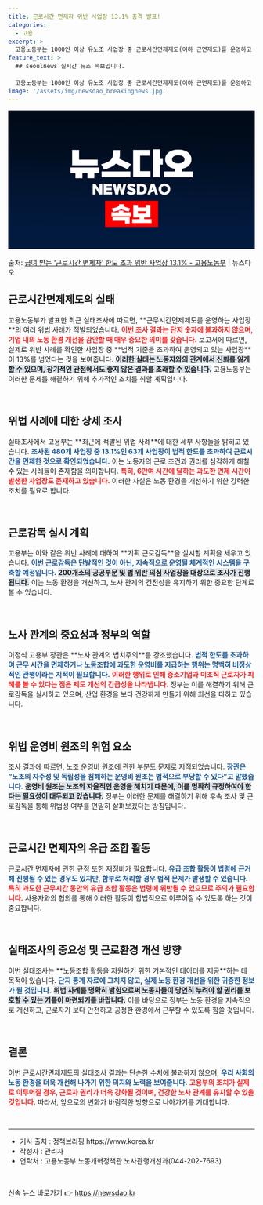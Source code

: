```yaml
---
title: 근로시간 면제자 위반 사업장 13.1% 충격 발표!
categories:
  - 고용
excerpt: >
  고용노동부는 1000인 이상 유노조 사업장 중 근로시간면제제도(이하 근면제도)를 운영하고 있는 480개소의 …
feature_text: >
  ## seoulnews 실시간 뉴스 속보입니다.

  고용노동부는 1000인 이상 유노조 사업장 중 근로시간면제제도(이하 근면제도)를 운영하고 있는 480개소의 …
image: '/assets/img/newsdao_breakingnews.jpg'
---
```


![뉴스다오 속보](/assets/img/newsdao_breakingnews.jpg)

<p>출처: <a href="https://newsdao.kr/1786" rel="dofollow">급여 받는 ‘근로시간 면제자’ 한도 초과 위반 사업장 13.1% - 고용노동부</a> | 뉴스다오</p>

<h2 data-ke-size="size26">근로시간면제제도의 실태</h2>
<p data-ke-size="size16">고용노동부가 발표한 최근 실태조사에 따르면, **근무시간면제제도를 운영하는 사업장**의 여러 위법 사례가 적발되었습니다. <b><span style="color: #ee2323;">이번 조사 결과는 단지 숫자에 불과하지 않으며, 기업 내의 노동 환경 개선을 감안할 때 매우 중요한 의미를 갖습니다.</span></b> 보고서에 따르면, 실제로 위반 사례를 확인한 사업장 중 **법적 기준을 초과하여 운영되고 있는 사업장**이 13%를 넘었다는 것을 보여줍니다. <b><span style="background-color: #21538527;">이러한 실태는 노동자와의 관계에서 신뢰를 잃게 할 수 있으며, 장기적인 관점에서도 좋지 않은 결과를 초래할 수 있습니다.</span></b> 고용노동부는 이러한 문제를 해결하기 위해 추가적인 조치를 취할 계획입니다.</p>

<p data-ke-size="size16">&nbsp;</p>

<h2 data-ke-size="size26">위법 사례에 대한 상세 조사</h2>
<p data-ke-size="size16">실태조사에서 고용부는 **최근에 적발된 위법 사례**에 대한 세부 사항들을 밝히고 있습니다. <b><span style="color: #1a5490;">조사된 480개 사업장 중 13.1%인 63개 사업장이 법적 한도를 초과하여 근로시간을 면제한 것으로 확인되었습니다.</span></b> 이는 노동자의 근로 조건과 권리를 심각하게 해칠 수 있는 사례들이 존재함을 의미합니다. <b><span style="color: #ee2323;">특히, 6만여 시간에 달하는 과도한 면제 시간이 발생한 사업장도 존재하고 있습니다.</span></b> 이러한 사실은 노동 환경을 개선하기 위한 강력한 조치를 필요로 합니다.</p>

<p data-ke-size="size16">&nbsp;</p>

<h2 data-ke-size="size26">근로감독 실시 계획</h2>
<p data-ke-size="size16">고용부는 이와 같은 위반 사례에 대하여 **기획 근로감독**을 실시할 계획을 세우고 있습니다. <b><span style="color: #1a5490;">이번 근로감독은 단발적인 것이 아닌, 지속적으로 운영될 체계적인 시스템을 구축할 예정입니다.</span></b> <b><span style="background-color: #21538527;">200개소의 공공부문 및 법 위반 의심 사업장을 대상으로 조사가 진행됩니다.</span></b> 이는 노동 환경을 개선하고, 노사 관계의 건전성을 유지하기 위한 중요한 단계로 볼 수 있습니다.</p>

<p data-ke-size="size16">&nbsp;</p>

<h2 data-ke-size="size26">노사 관계의 중요성과 정부의 역할</h2>
<p data-ke-size="size16">이정식 고용부 장관은 **노사 관계의 법치주의**를 강조했습니다. <b><span style="color: #1a5490;">법적 한도를 초과하여 근무 시간을 면제하거나 노동조합에 과도한 운영비를 지급하는 행위는 명백히 비정상적인 관행이라는 지적이 필요합니다.</span></b> <b><span style="color: #ee2323;">이러한 행위로 인해 중소기업과 미조직 근로자가 피해를 볼 수 있다는 점은 제도 개선의 긴급성을 나타냅니다.</span></b> 정부는 이를 해결하기 위해 근로감독을 실시하고 있으며, 산업 환경을 보다 건강하게 만들기 위해 최선을 다하고 있습니다.</p>

<p data-ke-size="size16">&nbsp;</p>

<h2 data-ke-size="size26">위법 운영비 원조의 위험 요소</h2>
<p data-ke-size="size16">조사 결과에 따르면, 노조 운영비 원조에 관한 부분도 문제로 지적되었습니다. <b><span style="color: #1a5490;">장관은 “노조의 자주성 및 독립성을 침해하는 운영비 원조는 법적으로 부당할 수 있다”고 말했습니다.</span></b> <b><span style="background-color: #21538527;">운영비 원조는 노조의 자율적인 운영을 해치기 때문에, 이를 명확히 규정하여야 한다는 필요성이 대두되고 있습니다.</span></b> 정부는 이러한 문제를 해결하기 위해 후속 조사 및 근로감독을 통해 위법성 여부를 면밀히 살펴보겠다는 방침입니다.</p>

<p data-ke-size="size16">&nbsp;</p>

<h2 data-ke-size="size26">근로시간 면제자의 유급 조합 활동</h2>
<p data-ke-size="size16">근로시간 면제자에 관한 규정 또한 재정비가 필요합니다. <b><span style="color: #1a5490;">유급 조합 활동이 법령에 근거해 진행될 수 있는 경우도 있지만, 함부로 처리할 경우 법적 문제가 발생할 수 있습니다.</span></b> <b><span style="color: #ee2323;">특히 과도한 근무시간 동안의 유급 조합 활동은 법령에 위반될 수 있으므로 주의가 필요합니다.</span></b> 사용자와의 협의를 통해 이러한 활동이 합법적으로 이루어질 수 있도록 하는 것이 중요합니다.</p>

<p data-ke-size="size16">&nbsp;</p>

<h2 data-ke-size="size26">실태조사의 중요성 및 근로환경 개선 방향</h2>
<p data-ke-size="size16">이번 실태조사는 **노동조합 활동을 지원하기 위한 기본적인 데이터를 제공**하는 데 목적이 있습니다. <b><span style="color: #1a5490;">단지 통계 자료에 그치지 않고, 실제 노동 환경 개선을 위한 귀중한 정보가 될 것입니다.</span></b> <b><span style="background-color: #21538527;">위법 사례를 명확히 밝힘으로써 노동자들이 당연히 누려야 할 권리를 보호할 수 있는 기틀이 마련되기를 바랍니다.</span></b> 이를 바탕으로 정부는 노동 환경을 지속적으로 개선하고, 근로자가 보다 안전하고 공정한 환경에서 근무할 수 있도록 힘쓸 것입니다.</p>

<p data-ke-size="size16">&nbsp;</p>

<h2 data-ke-size="size26">결론</h2>
<p data-ke-size="size16">이번 근로시간면제제도의 실태조사 결과는 단순한 수치에 불과하지 않으며, <b><span style="color: #1a5490;">우리 사회의 노동 환경을 더욱 개선해 나가기 위한 의지와 노력을 보여줍니다.</span></b> <b><span style="color: #ee2323;">고용부의 조치가 실제로 이루어질 경우, 근로자 권리가 더욱 강화될 것이며, 건강한 노사 관계를 유지할 수 있을 것입니다.</span></b> 따라서, 앞으로의 변화가 바람직한 방향으로 나아가기를 기대합니다.</p>

<p data-ke-size="size16">&nbsp;</p>

<hr />
<ul>
    <li>기사 출처 : 정책브리핑 https://www.korea.kr</li>
    <li>작성자 : 관리자</li>
    <li>연락처 : 고용노동부 노동개혁정책관 노사관행개선과(044-202-7693)</li>
</ul>
<p data-ke-size="size16">&nbsp;</p> 

신속 뉴스 바로가기 👉 <a href="https://newsdao.kr" rel="dofollow">https://newsdao.kr</a>


